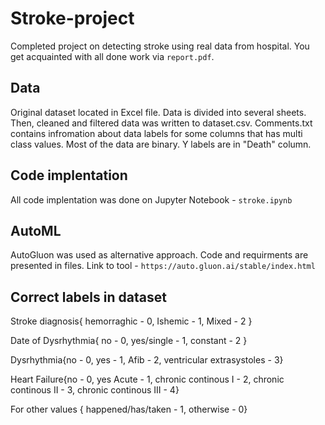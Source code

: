 # Stroke-project
Completed project on detecting stroke using real data from hospital. You get acquainted with all done work via `report.pdf`.

## Data

Original dataset located in Excel file. Data is divided into several sheets. Then, cleaned and filtered data was written to dataset.csv.
Comments.txt contains infromation about data labels for some columns that has multi class values. Most of the data are binary. Y labels are in "Death" column.

## Code implentation

All code implentation was done on Jupyter Notebook - `stroke.ipynb`

## AutoML

AutoGluon was used as alternative approach. Code and requirments are presented in files. Link to tool - `https://auto.gluon.ai/stable/index.html`

## Correct labels in dataset
Stroke diagnosis{ hemorraghic - 0, Ishemic - 1, Mixed - 2 }

Date of Dysrhythmia{ no - 0, yes/single - 1, constant - 2 }

Dysrhythmia{no - 0, yes - 1, Afib - 2, ventricular extrasystoles - 3}

Heart Failure{no - 0, yes Acute - 1, chronic continous I - 2, chronic continous II - 3, chronic continous III - 4}

For other values { happened/has/taken - 1, otherwise - 0}
